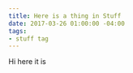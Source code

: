 ```yaml
---
title: Here is a thing in Stuff
date: 2017-03-26 01:00:00 -04:00
tags:
- stuff tag
---
```


Hi here it is